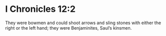 # I Chronicles 12:2

They were bowmen and could shoot arrows and sling stones with either the right or the left hand; they were Benjaminites, Saul’s kinsmen.
